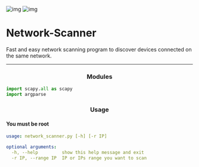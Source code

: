 ![img](https://img.shields.io/badge/-Every%20OS-9cf) ![img](https://img.shields.io/badge/-python%203.9-blue)

# Network-Scanner
Fast and easy network scanning program to discover devices connected on the same network.

---

<h3 text align="center"> Modules </h3>

```py
import scapy.all as scapy
import argparse
```
<h3 text align="center"> Usage </h3>

<h4> You must be root </h4>

```yml
usage: network_scanner.py [-h] [-r IP]

optional arguments:
  -h, --help         show this help message and exit
  -r IP, --range IP  IP or IPs range you want to scan
  ```

